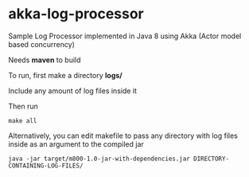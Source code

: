# akka-log-processor

Sample Log Processor implemented in Java 8 using Akka (Actor model based concurrency)

Needs **maven** to build

To run, first make a directory **logs/**

Include any amount of log files inside it

Then run

```
make all
```

Alternatively, you can edit makefile to pass any directory with log files inside as an argument to the compiled jar

```
java -jar target/m800-1.0-jar-with-dependencies.jar DIRECTORY-CONTAINING-LOG-FILES/
```
